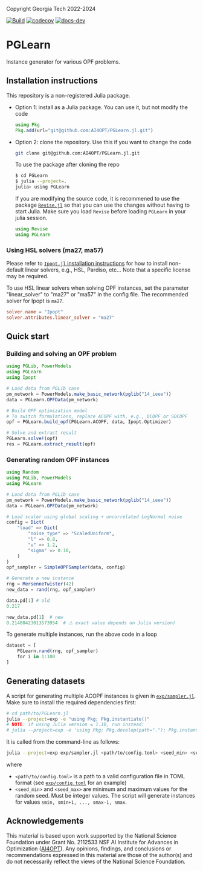 Copyright Georgia Tech 2022-2024

[![Build][build-img]][build-url]
[![codecov][codecov-img]][codecov-url]
[![docs-dev][docs-dev-img]][docs-dev-url]
 
[build-img]: https://github.com/ai4opt/PGLearn.jl/actions/workflows/ci.yml/badge.svg?branch=main
[build-url]: https://github.com/ai4opt/PGLearn.jl/actions?query=workflow%3ACI
[codecov-img]: https://codecov.io/gh/AI4OPT/PGLearn.jl/graph/badge.svg
[codecov-url]: https://codecov.io/gh/AI4OPT/PGLearn.jl
[docs-dev-img]: https://img.shields.io/badge/docs-dev-blue.svg
[docs-dev-url]: https://ai4opt.github.io/PGLearn.jl/dev/

# PGLearn
Instance generator for various OPF problems.

## Installation instructions

This repository is a non-registered Julia package.

* Option 1: install as a Julia package. You can use it, but not modify the code
    ```julia
    using Pkg
    Pkg.add(url="git@github.com:AI4OPT/PGLearn.jl.git")
    ```

* Option 2: clone the repository. Use this if you want to change the code
    ```bash
    git clone git@github.com:AI4OPT/PGLearn.jl.git
    ```
    To use the package after cloning the repo
    ```bash
    $ cd PGLearn
    $ julia --project=.
    julia> using PGLearn
    ```

    If you are modifying the source code, it is recommened to use the package [`Revise.jl`](https://github.com/timholy/Revise.jl)
    so that you can use the changes without having to start Julia.
    Make sure you load `Revise` before loading `PGLearn` in your julia session.
    ```julia
    using Revise
    using PGLearn
    ```

### Using HSL solvers (ma27, ma57)

Please refer to [`Ipopt.jl` installation instructions](https://github.com/jump-dev/Ipopt.jl?tab=readme-ov-file#linear-solvers)
    for how to install non-default linear solvers, e.g., HSL, Pardiso, etc...
Note that a specific license may be required.

To use HSL linear solvers when solving OPF instances, set the parameter "linear_solver" to "ma27" or "ma57" in the config file.
The recommended solver for Ipopt is `ma27`.
```toml
solver.name = "Ipopt"
solver.attributes.linear_solver = "ma27"
```

## Quick start

### Building and solving an OPF problem

```julia
using PGLib, PowerModels
using PGLearn
using Ipopt

# Load data from PGLib case
pm_network = PowerModels.make_basic_network(pglib("14_ieee"))
data = PGLearn.OPFData(pm_network)

# Build OPF optimization model
# To switch formulations, replace ACOPF with, e.g., DCOPF or SOCOPF
opf = PGLearn.build_opf(PGLearn.ACOPF, data, Ipopt.Optimizer)

# Solve and extract result
PGLearn.solve!(opf)
res = PGLearn.extract_result(opf)
```


### Generating random OPF instances

```julia
using Random 
using PGLib, PowerModels
using PGLearn

# Load data from PGLib case
pm_network = PowerModels.make_basic_network(pglib("14_ieee"))
data = PGLearn.OPFData(pm_network)

# Load scaler using global scaling + uncorrelated LogNormal noise
config = Dict(
    "load" => Dict(
        "noise_type" => "ScaledUniform",
        "l" => 0.8,
        "u" => 1.2,
        "sigma" => 0.10,       
    )
)
opf_sampler = SimpleOPFSampler(data, config)

# Generate a new instance
rng = MersenneTwister(42)
new_data = rand(rng, opf_sampler)

data.pd[1] # old 
0.217

new_data.pd[1]  # new
0.21480423013573954  # ⚠️ exact value depends on Julia version)
```

To generate multiple instances, run the above code in a loop
```julia
dataset = [
    PGLearn.rand(rng, opf_sampler)
    for i in 1:100
]
```

## Generating datasets

A script for generating multiple ACOPF instances is given in [`exp/sampler.jl`](exp/sampler.jl).
Make sure to install the required dependencies first:
```bash
# cd path/to/PGLearn.jl
julia --project=exp -e "using Pkg; Pkg.instantiate()"
# NOTE: if using Julia version ≤ 1.10, run instead:
# julia --project=exp -e 'using Pkg; Pkg.develop(path="."); Pkg.instantiate()'
```

It is called from the command-line as follows:
```bash
julia --project=exp exp/sampler.jl <path/to/config.toml> <seed_min> <seed_max>
```
where
* `<path/to/config.toml>` is a path to a valid configuration file in TOML format (see [`exp/config.toml`](exp/config.toml) for an example)
* `<seed_min>` and `<seed_max>` are minimum and maximum values for the random seed. Must be integer values.
    The script will generate instances for values `smin, smin+1, ..., smax-1, smax`.

## Acknowledgements

This material is based upon work supported by the National Science Foundation under Grant No. 2112533 NSF AI Institute for Advances in Optimization ([AI4OPT](https://www.ai4opt.org/)). 
Any opinions, findings, and conclusions or recommendations expressed in this material are those of the author(s) and do not necessarily reflect the views of the National Science Foundation.

